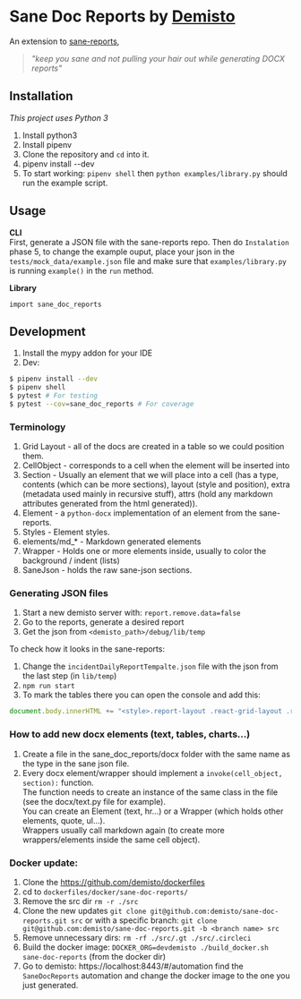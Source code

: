 # Sane Doc Reports by [Demisto](https://demisto.com)

An extension to [sane-reports](https://github.com/demisto/sane-reports), 
> *"keep you sane and not pulling your hair out while generating DOCX reports"*

## Installation
*This project uses Python 3*  
1) Install python3
2) Install pipenv
3) Clone the repository and `cd` into it.
4) pipenv install --dev
5) To start working: `pipenv shell` then `python examples/library.py` should run the example script.

## Usage
**CLI**  
First, generate a JSON file with the sane-reports repo.
Then do `Instalation` phase 5, to change the example ouput, place your json in the `tests/mock_data/example.json` file and make sure that `examples/library.py` is running `example()` in the `run` method.

**Library**
```
import sane_doc_reports
```

## Development
1) Install the mypy addon for your IDE
2) Dev:
```sh
$ pipenv install --dev
$ pipenv shell
$ pytest # For testing
$ pytest --cov=sane_doc_reports # For coverage
```

### Terminology
1) Grid Layout - all of the docs are created in a table so we could position them.
2) CellObject - corresponds to a cell when the element will be inserted into
3) Section - Usually an element that we will place into a cell (has a type, contents (which can be more sections), layout (style and position), extra (metadata used mainly in recursive stuff), attrs (hold any markdown attributes generated from the html generated)).
4) Element - a `python-docx` implementation of an element from the sane-reports.
5) Styles - Element styles.
6) elements/md_* - Markdown generated elements
7) Wrapper - Holds one or more elements inside, usually to color the background / indent (lists)
8) SaneJson - holds the raw sane-json sections.


### Generating JSON files
1) Start a new demisto server with: `report.remove.data=false`
2) Go to the reports, generate a desired report
3) Get the json from `<demisto_path>/debug/lib/temp`

To check how it looks in the sane-reports:
1) Change the `incidentDailyReportTempalte.json` file with the json from the last step (in `lib/temp`)
2) `npm run start`
3) To mark the tables there you can open the console and add this:
```js
document.body.innerHTML += "<style>.report-layout .react-grid-layout .react-grid-item{border: 1px solid grey;}</sctyle>"
```

### How to add new docx elements (text, tables, charts...)
1) Create a file in the sane_doc_reports/docx folder with the same name as the 
type in the sane json file.
2) Every docx element/wrapper should implement a `invoke(cell_object, section):` function.  
The function needs to create an instance of the same class in the file (see the docx/text.py file for example).  
You can create an Element (text, hr...) or a Wrapper (which holds other elements, quote, ul...).  
Wrappers usually call markdown again (to create more wrappers/elements inside the same cell object).

### Docker update:
1) Clone the https://github.com/demisto/dockerfiles
2) cd to `dockerfiles/docker/sane-doc-reports/`
3) Remove the src dir `rm -r ./src`
4) Clone the new updates `git clone git@github.com:demisto/sane-doc-reports.git src` or with a specific branch: `git clone git@github.com:demisto/sane-doc-reports.git -b <branch name> src`
5) Remove unnecessary dirs: `rm -rf ./src/.gt ./src/.circleci`
6) Build the docker image: `DOCKER_ORG=devdemisto ./build_docker.sh sane-doc-reports` (from the docker dir)
7) Go to demisto: https://localhost:8443/#/automation find the `SaneDocReports` automation and change the docker image to the one you just generated.

